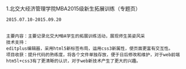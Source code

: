 ﻿<html lang="en"><head>
    <meta charset="UTF-8">
    <title></title>
 </head>
<body marginheight="0">

<p>1.北交大经济管理学院MBA2015级新生拓展训练（专题页）

</p>
<pre><code>2015.07.10-2015.09.20

主要内容：主要记录北交大MBA学生的拓展训练活动，展现师生英姿风采
技术支持： editplus编辑器，采用html5新标签布局，运用css3新属性，使页面更富有交互性。
项目收获：提升代码的熟练度，将各个文件单独存放，便于日后修改和维护，对于web前端htm5l+css3有了更清晰的认识，对于web新技术产生了更大的兴趣。</code></pre>
</body></html>
